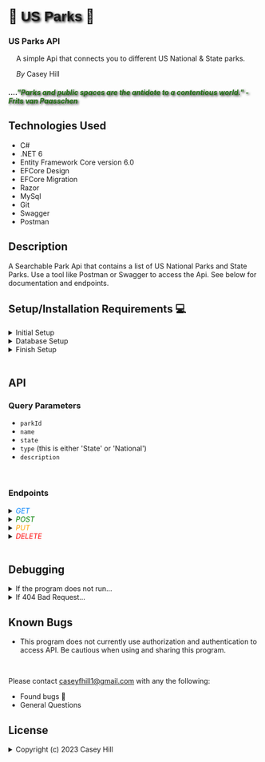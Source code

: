 # &#x1F332; <span style="font-family: sans-serif; text-shadow: 2px 2px 4px black;">US Parks</span> &#x1F332;

### US Parks API

&nbsp;&nbsp;&nbsp;&nbsp;A simple Api that connects you to different US National & State parks.

&nbsp;&nbsp;&nbsp;&nbsp;_By_ Casey Hill

##### ....<span style="color: rgb(33, 112, 19); text-shadow: 2px 2px 4px black; font-style: italic;">_"Parks and public spaces are the antidote to a contentious world."_ - Frits van Paasschen</span>

## **Technologies Used**

-   C#
-   .NET 6
-   Entity Framework Core version 6.0
-   EFCore Design
-   EFCore Migration
-   Razor
-   MySql
-   Git
-   Swagger
-   Postman

## **Description**

A Searchable Park Api that contains a list of US National Parks and State Parks.
Use a tool like Postman or Swagger to access the Api. See below for documentation and endpoints.
<br>

## **Setup/Installation Requirements** &#x1F4BB;

<details>
<summary> Initial Setup </summary>

-   Clone this repository to your local machine.
    ```bash
    $ git clone https://github.com/0art-vandelay0/ParksApi
    ```
-   Open VS Code (or your IDE of choice).
-   Open the top level directory you just cloned.
</details>

<details>
<summary> Database Setup </summary>

-   Use a MySql RDBMS (like MySql Workbench) to import/upload the **\_\_**.sql file and create your database.
-   In your ParksApi Directory, create a file with the name `appsettings.json` and copy and past the following code into this file:

    <pre><code>{
        "Logging": {
            "LogLevel": {
            "Default": "Information",
            "Microsoft.AspNetCore": "Warning"
            }
        },
        "AllowedHosts": "*",
        "ConnectionStrings": {
            "DefaultConnection": "Server=localhost;Port=3306;parks_api;uid=[YOUR_UID];pwd=[YOUR_PASSWORD];"
        }
    }</code></pre>

-   Use your personal UID and Password for your db connection and make sure you remove the brackets currently in place.
</details>

<details>
<summary> Finish Setup </summary>

-   In your terminal:

    Change directory (cd) to ParksApi.

    ```bash
    $ dotnet build
    ```

    ```bash
    $ dotnet ef migrations add Initial
    ```

    ```bash
    $ dotnet ef database update
    ```

    ```bash
    $ dotnet run
    ```

    (or `dotnet watch run` to avoid reloading with edits in real time, and have Swagger open).

-   A web page will automatically open in your browser at port 5000 or 5001
</details>

<br>

## API

### Query Parameters

-   `parkId`
-   `name`
-   `state`
-   `type` (this is either 'State' or 'National')
-   `description`

<br>

### Endpoints

<details>
<summary><span style="color: rgb(3, 132, 252); font-style: italic;">GET</span></summary>

#### <span style="color: rgb(3, 132, 252); font-style: italic;">GET</span> /api/parks <br>

-   Returns all parks (10 responses per page)

#### Query by parameter:

#### <span style="color: rgb(3, 132, 252); font-style: italic;">GET</span> /api/parks?name={name} <br>

#### <span style="color: rgb(3, 132, 252); font-style: italic;">GET</span> /api/parks?state={state} <br>

#### <span style="color: rgb(3, 132, 252); font-style: italic;">GET</span> /api/parks?type={type} <br>

#### <span style="color: rgb(3, 132, 252); font-style: italic;">GET</span> /api/parks?description={keyword} <br>

Search for parks by name, state, type, and description. The program will search using keyword and return any Park where the keyword is found in the parameter query. <br>For example,<span style="color: rgb(3, 132, 252); font-style: italic;">&nbsp;GET&nbsp;</span> `https://localhost:5001/api/Parks?description=murder` will return the result:

<img src="img/description.jpg" alt="example api response" width="300">
<br>
</details>

<details>
<summary><span style="color: green; font-style: italic;">POST</span></summary>
<br>
<span style="color: green; font-style: italic;">POST</span> /api/parks
<br><br>Create a new Park object in the body in JSON format:
<br><br>
<img src="img/post.jpg" alt="example api response" width="300"><br>
**Check for error messages that might fail validation
<br><br>
</details>

<details>
<summary><span style="color: orange; font-style: italic;">PUT</span></summary>
<br>
<span style="color: orange; font-style: italic;">PUT</span> /api/parks/{parkId}
<br><br>

Edit the details of a Park object.
Always signify the `parkId` of the targeted object <br>For example, to edit Park object with `parkId` 1:<br><span style="color: orange; font-style: italic;">&nbsp;PUT&nbsp;</span> `http://localhost:5000/api/parks/1`:

<img src="img/put.jpg" alt="example api response" width="300">
<br><br>
</details>
<details>
<summary><span style="color: red; font-style: italic;">DELETE</span></summary>
<br>
<span style="color: red; font-style: italic;">DELETE</span> /api/parks/{parkId}
<br><br>

Delete a Park object.
Enter the value of the target Park object's `parkId`. For example to delete object with parkId 16:
<br><span style="color: red; font-style: italic;">&nbsp;DELETE&nbsp;</span> `http://localhost:5000/api/parks/16`:
<br><br>
<img src="img/delete.jpg" alt="example api response" width="300">

</details>

<br>

## Debugging

<details>
<summary> If the program does not run...</summary>

-   Make sure you have the appropriate packages installed to run dotnet

    -   In your Terminal, enter the following commands:<br>
        ```bash
        $ dotnet tool install --global dotnet-ef --version 6.0.0
        ```
        ```bash
        $ dotnet add package Microsoft.EntityFrameworkCore -v 6.0.0
        ```
        ```bash
        $ dotnet add package Pomelo.EntityFrameworkCore.MySql -v 6.0.0
        ```
        ```bash
        $ dotnet add package Microsoft.EntityFrameworkCore.Design -v 6.0.0
        ```

-   To overwrite a different version of .NET to .NET 6, Try creating a `global.json` file in the Factory dir that contains the following code to override the default version, if your version exceeds .NET 6.0:<br>
    <pre><code>{
        "sdk": {
            "version": "6.0.402"
        }
    }
    </code></pre>

</details>
<details>
<br>
<summary> If 404 Bad Request...</summary>

-   Check the error message in response body. Parameters are bound to validation. The error type will tell you if you need to follow a standard.
<br>
</details>

## **Known Bugs**

-   This program does not currently use authorization and authentication to access API. Be cautious when using and sharing this program.

<br>

Please contact [caseyfhill1@gmail.com](mailto:caseyfhill1@gmail.com?subject=Hello%20Casey,&body=Nice%20job!%20)
with any the following:

-   Found bugs &#x1F41E;
-   General Questions

## License

<details>
<summary>Copyright (c) 2023 Casey Hill</summary>
<br>
Permission is hereby granted, free of charge, to any person obtaining a copy
of this software and associated documentation files (the "Software"), to deal
in the Software without restriction, including without limitation the rights
to use, copy, modify, merge, publish, distribute, sublicense, and/or sell
copies of the Software, and to permit persons to whom the Software is
furnished to do so, subject to the following conditions:

The above copyright notice and this permission notice shall be included in all
copies or substantial portions of the Software.

THE SOFTWARE IS PROVIDED "AS IS", WITHOUT WARRANTY OF ANY KIND, EXPRESS OR
IMPLIED, INCLUDING BUT NOT LIMITED TO THE WARRANTIES OF MERCHANTABILITY,
FITNESS FOR A PARTICULAR PURPOSE AND NONINFRINGEMENT. IN NO EVENT SHALL THE
AUTHORS OR COPYRIGHT HOLDERS BE LIABLE FOR ANY CLAIM, DAMAGES OR OTHER
LIABILITY, WHETHER IN AN ACTION OF CONTRACT, TORT OR OTHERWISE, ARISING FROM,
OUT OF OR IN CONNECTION WITH THE SOFTWARE OR THE USE OR OTHER DEALINGS IN THE
SOFTWARE.
</detalis>
